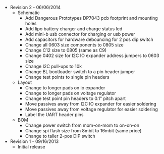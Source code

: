 * Revision 2 - 06/06/2014
    * Schematic
        * Add Dangerous Prototypes DP7043 pcb footprint and mounting holes
        * Add lipo battery charger and charge status led
        * Add mini-b usb connector for charging or usb power
        * Add capacitors for hardware debouncing for 2 pos dip switch
        * Change all 0603 size components to 0805 size
        * Change C12 size to 0805 (same as C9)
        * Change 0402 size for I2C IO expander address jumpers to 0603 size
        * Change I2C pull-ups to 10k
        * Change BL bootloader switch to a pin header jumper
        * Change test points to single pin headers
    * Layout
        * Change to longer pads on io expander
        * Change to longer pads on voltage regulator
        * Change test point pin headers to 0.1" pitch apart
        * Move passives away from I2C IO expander for easier soldering
        * Move passives away from voltage regulator for easier soldering
        * Label the UART header pins
    * BOM
        * Change power switch from mom-on-mom to on-on-on
        * Change spi flash size from 8mbit to 16mbit (same price)
        * Change to taller 2-pos DIP switch
* Revision 1 - 09/16/2013
    * Initial release

